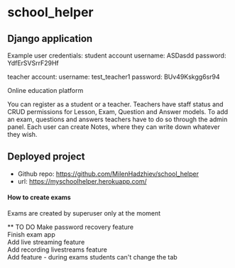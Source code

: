 # school_helper

## Django application

Example user credentials:
student account
username: ASDasdd
password: YdfErSVSrrF29Hf

teacher account:
username: test_teacher1
password: BUv49Kskgg6sr94

Online education platform

You can register as a student or a teacher. Teachers have staff status and CRUD permissions for Lesson, Exam, Question and Answer models. To add an exam, questions and answers teachers have to do so through the admin panel. Each user can create Notes, where they can write down whatever they wish.

## Deployed project
- Github repo: https://github.com/MilenHadzhiev/school_helper
- url: https://myschoolhelper.herokuapp.com/

#### How to create exams

Еxams are created by superuser only at the moment

** TO DO
Make password recovery feature <br>
Finish exam app <br>
Add live streaming feature <br>
Add recording livestreams feature <br>
Add feature - during exams students can't change the tab
